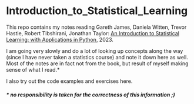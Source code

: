 # Introduction_to_Statistical_Learning

This repo contains my notes reading Gareth James, Daniela Witten, Trevor Hastie, Robert Tibshirani, Jonathan Taylor: [An Introduction to Statistical Learning: with Applications in Python](https://hastie.su.domains/ISLP/ISLP_website.pdf.download.html), 2023.

I am going very slowly and do a lot of looking up concepts along the way (since I have never taken a statistics course) and note it down here as well. Most of the notes are in fact not from the book, but result of myself making sense of what I read.*

I also try out the code examples and exercises here.


##### * no responsibility is taken for the correctness of this information ;)